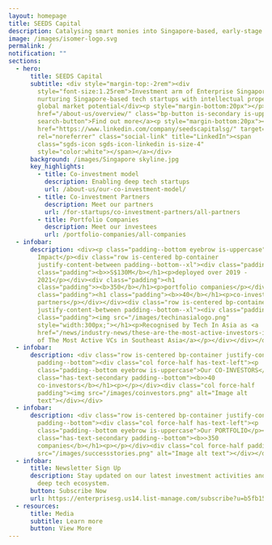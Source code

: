 ```yaml
---
layout: homepage
title: SEEDS Capital
description: Catalysing smart monies into Singapore-based, early-stage technology startups.
image: /images/isomer-logo.svg
permalink: /
notification: ""
sections:
  - hero:
      title: SEEDS Capital
      subtitle: <div style="margin-top:-2rem"><div
        style="font-size:1.25rem">Investment arm of Enterprise Singapore,
        nurturing Singapore-based tech startups with intellectual property and
        global market potential</div><p style="margin-bottom:20px"></p><a
        href="/about-us/overview/" class="bp-button is-secondary is-uppercase
        search-button">Find out more</a><p style="margin-bottom:20px"></p><a
        href="https://www.linkedin.com/company/seedscapitalsg/" target="_blank"
        rel="noreferrer" class="social-link" title="LinkedIn"><span
        class="sgds-icon sgds-icon-linkedin is-size-4"
        style="color:white"></span></a></div>
      background: /images/Singapore skyline.jpg
      key_highlights:
        - title: Co-investment model
          description: Enabling deep tech startups
          url: /about-us/our-co-investment-model/
        - title: Co-investment Partners
          description: Meet our partners
          url: /for-startups/co-investment-partners/all-partners
        - title: Portfolio Companies
          description: Meet our investees
          url: /portfolio-companies/all-companies
  - infobar:
      description: <div><p class="padding--bottom eyebrow is-uppercase">Our
        Impact</p><div class="row is-centered bp-container
        justify-content-between padding--bottom--xl"><div class="padding"><h1
        class="padding"><b>>S$130M</b></h1><p>deployed over 2019 -
        2021</p></div><div class="padding"><h1
        class="padding">><b>350</b></h1><p>portfolio companies</p></div><div
        class="padding"><h1 class="padding"><b>>40</b></h1><p>co-investment
        partners</p></div></div><div class="row is-centered bp-container
        justify-content-between padding--bottom--xl"><div class="padding"><h1
        class="padding"><img src="/images/techinasialogo.png"
        style="width:300px;"></h1><p>Recognised by Tech In Asia as <a
        href="/news/industry-news/these-are-the-most-active-investors-in-singapores-startups/">One
        of The Most Active VCs in Southeast Asia</a></p></div></div></div>
  - infobar:
      description: <div class="row is-centered bp-container justify-content-between
        padding--bottom"><div class="col force-half has-text-left"><p
        class="padding--bottom eyebrow is-uppercase">Our CO-INVESTORS</p><h1
        class="has-text-secondary padding--bottom"><b>>40
        co-investors</b></h1><p></p></div><div class="col force-half
        padding"><img src="/images/coinvestors.png" alt="Image alt
        text"></div></div>
  - infobar:
      description: <div class="row is-centered bp-container justify-content-between
        padding--bottom"><div class="col force-half has-text-left"><p
        class="padding--bottom eyebrow is-uppercase">Our PORTFOLIO</p><h1
        class="has-text-secondary padding--bottom"><b>>350
        companies</b></h1><p></p></div><div class="col force-half padding"><img
        src="/images/successstories.png" alt="Image alt text"></div></div>
  - infobar:
      title: Newsletter Sign Up
      description: Stay updated on our latest investment activities and Singapore's
        deep tech ecosystem.
      button: Subscribe Now
      url: https://enterprisesg.us14.list-manage.com/subscribe?u=b5fb15f5d3fd9e98d46329c56&id=d848098406
  - resources:
      title: Media
      subtitle: Learn more
      button: View More
---
```

